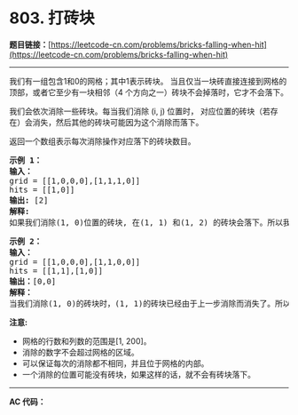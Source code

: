 # 803. 打砖块

**题目链接：**[https://leetcode-cn.com/problems/bricks-falling-when-hit](https://leetcode-cn.com/problems/bricks-falling-when-hit)

---

<div class="content__1Y2H">
 <div class="notranslate">
  <p>我们有一组包含1和0的网格；其中1表示砖块。&nbsp;当且仅当一块砖直接连接到网格的顶部，或者它至少有一块相邻（4&nbsp;个方向之一）砖块不会掉落时，它才不会落下。</p> 
  <p>我们会依次消除一些砖块。每当我们消除&nbsp;(i, j) 位置时， 对应位置的砖块（若存在）会消失，然后其他的砖块可能因为这个消除而落下。</p> 
  <p>返回一个数组表示每次消除操作对应落下的砖块数目。</p> 
  <pre class="language-text"><strong>示例 1：</strong>
<strong>输入：</strong>
grid = [[1,0,0,0],[1,1,1,0]]
hits = [[1,0]]
<strong>输出:</strong> [2]
<strong>解释: </strong>
如果我们消除(1, 0)位置的砖块, 在(1, 1) 和(1, 2) 的砖块会落下。所以我们应该返回2。</pre> 
  <pre class="language-text"><strong>示例 2：</strong>
<strong>输入：</strong>
grid = [[1,0,0,0],[1,1,0,0]]
hits = [[1,1],[1,0]]
<strong>输出：</strong>[0,0]
<strong>解释：</strong>
当我们消除(1, 0)的砖块时，(1, 1)的砖块已经由于上一步消除而消失了。所以每次消除操作不会造成砖块落下。注意(1, 0)砖块不会记作落下的砖块。</pre> 
  <p><strong>注意:</strong></p> 
  <ul> 
   <li>网格的行数和列数的范围是[1, 200]。</li> 
   <li>消除的数字不会超过网格的区域。</li> 
   <li>可以保证每次的消除都不相同，并且位于网格的内部。</li> 
   <li>一个消除的位置可能没有砖块，如果这样的话，就不会有砖块落下。</li> 
  </ul> 
 </div>
</div>

---

**AC 代码：**

```java

```